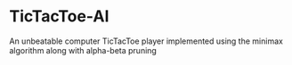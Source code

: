 # TicTacToe-AI

An unbeatable computer TicTacToe player implemented using the minimax algorithm along with alpha-beta pruning
